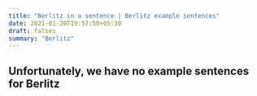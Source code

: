 ```yaml
---
title: "Berlitz in a sentence | Berlitz example sentences"
date: 2021-01-20T19:57:50+05:30
draft: falses
summary: "Berlitz"
---
```

## Unfortunately, we have no example sentences for Berlitz                 
